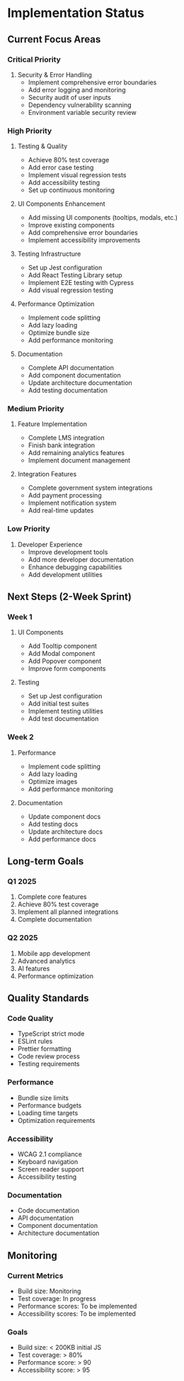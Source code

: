 # Implementation Status

## Current Focus Areas

### Critical Priority

1. Security & Error Handling
   - Implement comprehensive error boundaries
   - Add error logging and monitoring
   - Security audit of user inputs
   - Dependency vulnerability scanning
   - Environment variable security review

### High Priority

1. Testing & Quality

   - Achieve 80% test coverage
   - Add error case testing
   - Implement visual regression tests
   - Add accessibility testing
   - Set up continuous monitoring

2. UI Components Enhancement

   - Add missing UI components (tooltips, modals, etc.)
   - Improve existing components
   - Add comprehensive error boundaries
   - Implement accessibility improvements

3. Testing Infrastructure

   - Set up Jest configuration
   - Add React Testing Library setup
   - Implement E2E testing with Cypress
   - Add visual regression testing

4. Performance Optimization

   - Implement code splitting
   - Add lazy loading
   - Optimize bundle size
   - Add performance monitoring

5. Documentation
   - Complete API documentation
   - Add component documentation
   - Update architecture documentation
   - Add testing documentation

### Medium Priority

1. Feature Implementation

   - Complete LMS integration
   - Finish bank integration
   - Add remaining analytics features
   - Implement document management

2. Integration Features
   - Complete government system integrations
   - Add payment processing
   - Implement notification system
   - Add real-time updates

### Low Priority

1. Developer Experience
   - Improve development tools
   - Add more developer documentation
   - Enhance debugging capabilities
   - Add development utilities

## Next Steps (2-Week Sprint)

### Week 1

1. UI Components

   - Add Tooltip component
   - Add Modal component
   - Add Popover component
   - Improve form components

2. Testing
   - Set up Jest configuration
   - Add initial test suites
   - Implement testing utilities
   - Add test documentation

### Week 2

1. Performance

   - Implement code splitting
   - Add lazy loading
   - Optimize images
   - Add performance monitoring

2. Documentation
   - Update component docs
   - Add testing docs
   - Update architecture docs
   - Add performance docs

## Long-term Goals

### Q1 2025

1. Complete core features
2. Achieve 80% test coverage
3. Implement all planned integrations
4. Complete documentation

### Q2 2025

1. Mobile app development
2. Advanced analytics
3. AI features
4. Performance optimization

## Quality Standards

### Code Quality

- TypeScript strict mode
- ESLint rules
- Prettier formatting
- Code review process
- Testing requirements

### Performance

- Bundle size limits
- Performance budgets
- Loading time targets
- Optimization requirements

### Accessibility

- WCAG 2.1 compliance
- Keyboard navigation
- Screen reader support
- Accessibility testing

### Documentation

- Code documentation
- API documentation
- Component documentation
- Architecture documentation

## Monitoring

### Current Metrics

- Build size: Monitoring
- Test coverage: In progress
- Performance scores: To be implemented
- Accessibility scores: To be implemented

### Goals

- Build size: < 200KB initial JS
- Test coverage: > 80%
- Performance score: > 90
- Accessibility score: > 95
